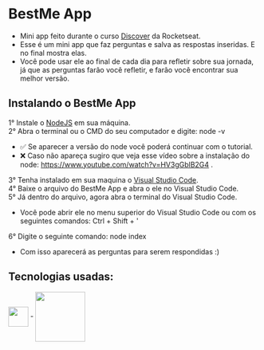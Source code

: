 # BestMe App

- Mini app feito durante o curso <a href="https://app.rocketseat.com.br/discover">Discover</a> da Rocketseat.
- Esse é um mini app que faz perguntas e salva as respostas inseridas. E no final mostra elas.
- Você pode usar ele ao final de cada dia para refletir sobre sua jornada, já que as perguntas farão você refletir, e farão você encontrar sua melhor versão.

## Instalando o BestMe App

1° Instale o <a href="https://nodejs.org/en/">NodeJS</a> em sua máquina. <br>
2° Abra o terminal ou o CMD do seu computador e digite: node -v <br>
- ✅ Se aparecer a versão do node você poderá continuar com o tutorial. <br>
- ❌ Caso não apareça sugiro que veja esse vídeo sobre a instalação do node: https://www.youtube.com/watch?v=HV3gGblB2G4 . <br>

3° Tenha instalado em sua maquina o <a href="https://code.visualstudio.com/">Visual Studio Code</a>.<br>
4° Baixe o arquivo do BestMe App e abra o ele no Visual Studio Code.<br>
5° Já dentro do arquivo, agora abra o terminal do Visual Studio Code.<br>
- Você pode abrir ele no menu superior do Visual Studio Code ou com os seguintes comandos: Ctrl + Shift + ' 

6° Digite o seguinte comando: node index

- Com isso aparecerá as perguntas para serem respondidas :)

## Tecnologias usadas:

<div>
  <img align = "center" width="40px" src = "https://cdn.jsdelivr.net/gh/devicons/devicon/icons/javascript/javascript-original.svg"> - 
  <img align = "center" width="100px" src = "https://cdn.jsdelivr.net/gh/devicons/devicon/icons/nodejs/nodejs-plain-wordmark.svg">
</div>

